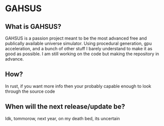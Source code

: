 # GAHSUS

## What is GAHSUS?
GAHSUS is a passion project meant to be the most advanced free and publically available universe simulator. Using procedural generation, gpu acceleration, and a bunch of other stuff I barely understand to make it as good as possible. I am still working on the code but making the repository in advance.
## How?
In rust, if you want more info then your probably capable enough to look through the source code
## When will the next release/update be?
Idk, tommorow, next year, on my death bed, its uncertain
